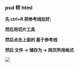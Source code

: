 ### psd 转 html



**先 ctrl+R  把参考线拉好;**

**然后用切片工具** 

**然后点击上面的 基于参考线**

**然后 文件 -> 储存为 -> 网页所用格式**

![](D:\QQ截图\psd转html.PNG)